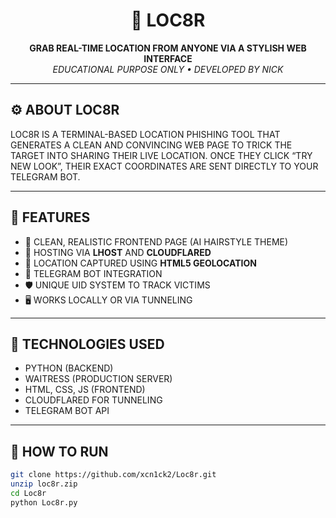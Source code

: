 <h1 align="center">📍 LOC8R</h1>
<p align="center">
  <b>GRAB REAL-TIME LOCATION FROM ANYONE VIA A STYLISH WEB INTERFACE</b><br>
  <i>EDUCATIONAL PURPOSE ONLY • DEVELOPED BY NICK</i>
</p>

---

## ⚙️ ABOUT LOC8R

LOC8R IS A TERMINAL-BASED LOCATION PHISHING TOOL THAT GENERATES A CLEAN AND CONVINCING WEB PAGE TO TRICK THE TARGET INTO SHARING THEIR LIVE LOCATION. ONCE THEY CLICK “TRY NEW LOOK”, THEIR EXACT COORDINATES ARE SENT DIRECTLY TO YOUR TELEGRAM BOT.

---

## 🎯 FEATURES

- 📌 CLEAN, REALISTIC FRONTEND PAGE (AI HAIRSTYLE THEME)
- 🚀 HOSTING VIA **LHOST** AND **CLOUDFLARED**
- 📍 LOCATION CAPTURED USING **HTML5 GEOLOCATION**
- 🤖 TELEGRAM BOT INTEGRATION
- 🛡️ UNIQUE UID SYSTEM TO TRACK VICTIMS
- 🖥️ WORKS LOCALLY OR VIA TUNNELING

---

## 🧠 TECHNOLOGIES USED

- PYTHON (BACKEND)
- WAITRESS (PRODUCTION SERVER)
- HTML, CSS, JS (FRONTEND)
- CLOUDFLARED FOR TUNNELING
- TELEGRAM BOT API

---

## 🚀 HOW TO RUN

```bash
git clone https://github.com/xcn1ck2/Loc8r.git
unzip loc8r.zip
cd Loc8r
python Loc8r.py

